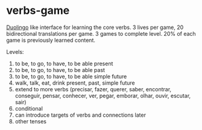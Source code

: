 verbs-game
==========

[Duolingo](http://duolingo.com) like interface for learning the core verbs. 3 lives per game, 20 bidirectional translations per game. 3 games to complete level. 20% of each game is previously learned content. 

Levels:

1. to be, to go, to have, to be able present
2. to be, to go, to have, to be able past
3. to be, to go, to have, to be able simple future
4. walk, talk, eat, drink present, past, simple future
5. extend to more verbs (precisar, fazer, querer, saber, encontrar, conseguir, pensar, conhecer, ver, pegar, emborar, olhar, ouvir, escutar, sair)
6. conditional
7. can introduce targets of verbs and connections later
8. other tenses
